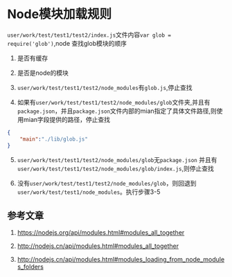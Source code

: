 # Node模块加载规则
`user/work/test/test1/test2/index.js`文件内容`var glob = require('glob')`,node 查找glob模块的顺序

1. 是否有缓存

2. 是否是node的模块

3. `user/work/test/test1/test2/node_modules`有`glob.js`,停止查找

4. 如果有`user/work/test/test1/test2/node_modules/glob`文件夹,并且有`package.json`，并且`package.json`文件内部的mian指定了具体文件路径,则使用mian字段提供的路径，停止查找
```json
{
    "main":"./lib/glob.js"
}
```
5. `user/work/test/test1/test2/node_modules/glob`无`package.json` 并且有`user/work/test/test1/test2/node_modules/glob/index.js`,则停止查找

6. 没有`user/work/test/test1/test2/node_modules/glob`，则回退到`user/work/test/test1/node_modules`。执行步骤3-5

## 参考文章
1. https://nodejs.org/api/modules.html#modules_all_together

2. http://nodejs.cn/api/modules.html#modules_all_together

3. http://nodejs.cn/api/modules.html#modules_loading_from_node_modules_folders